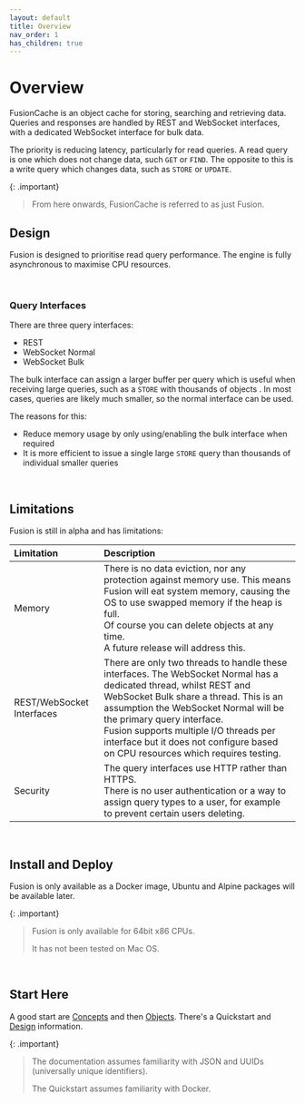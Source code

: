 ```yaml
---
layout: default
title: Overview
nav_order: 1
has_children: true
---
```



# Overview

FusionCache is an object cache for storing, searching and retrieving data. Queries and responses are handled by REST and WebSocket interfaces, with a dedicated WebSocket interface for bulk data.

The priority is reducing latency, particularly for read queries. A read query is one which does not change data, such `GET` or `FIND`. The opposite to this is a write query which changes data, such as `STORE` or `UPDATE`.

{: .important}

> From here onwards, FusionCache is referred to as just Fusion.


## Design

Fusion is designed to prioritise read query performance. The engine is fully asynchronous to maximise CPU resources. 


<br />


### Query Interfaces
There are three query interfaces:

- REST
- WebSocket Normal
- WebSocket Bulk

The bulk interface can assign a larger buffer per query which is useful when receiving large queries, such as a `STORE` with thousands of objects . In most cases, queries are likely much smaller, so the normal interface can be used.

The reasons for this:
- Reduce memory usage by only using/enabling the bulk interface when required
- It is more efficient to issue a single large `STORE` query than thousands of individual smaller queries

<br/>


## Limitations
Fusion is still in alpha and has limitations:


| Limitation            | Description               |
|:----------------------|:--------------------------|
|Memory | There is no data eviction, nor any protection against memory use. This means Fusion will eat system memory, causing the OS to use swapped memory if the heap is full. <br/> Of course you can delete objects at any time.<br/> A future release will address this. |
|REST/WebSocket Interfaces| There are only two threads to handle these interfaces. The WebSocket Normal has a dedicated thread, whilst REST and WebSocket Bulk share a thread. This is an assumption the WebSocket Normal will be the primary query interface.<br/>Fusion supports multiple I/O threads per interface but it does not configure based on CPU resources which requires testing.|
|Security| The query interfaces use HTTP rather than HTTPS.<br/>There is no user authentication or a way to assign query types to a user, for example to prevent certain users deleting.

<br/>


## Install and Deploy
Fusion is only available as a Docker image, Ubuntu and Alpine packages will be available later.


{: .important}
> Fusion is only available for 64bit x86 CPUs.
>
> It has not been tested on Mac OS.


<br/>

## Start Here
A good start are [Concepts](concepts.md) and then [Objects](objects.md). There's a Quickstart and [Design](design.md) information.


{: .important}
> The documentation assumes familiarity with JSON and UUIDs (universally unique identifiers).
>
> The Quickstart assumes familiarity with Docker.

